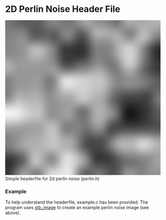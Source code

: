 # 2D Perlin Noise Header File
![alt text](perlin.png "ohhh-its cool")
Simple headerfile for 2d perlin noise (perlin.h)
### Example
To help understand the headerfile, example.c has been provided. 
The program uses [stb_image](https://github.com/nothings/stb) to create an example perlin noise image (see above).